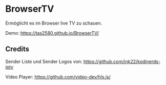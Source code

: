 # BrowserTV
Ermöglicht es im Browser live TV zu schauen.

Demo: https://tas2580.github.io/BrowserTV/

## Credits
Sender Liste und Sender Logos von: https://github.com/jnk22/kodinerds-iptv

Video Player: https://github.com/video-dev/hls.js/

